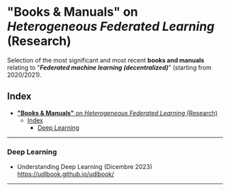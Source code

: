 # **"Books & Manuals"** on *Heterogeneous Federated Learning* (Research)
Selection of the most significant and most recent **books and manuals** relating to "_**Federated machine learning (decentralized)**_" (starting from 2020/2021).
 
## Index
- [**"Books \& Manuals"** on *Heterogeneous Federated Learning* (Research)](#books--manuals-on-heterogeneous-federated-learning-research)
  - [Index](#index)
    - [Deep Learning](#deep-learning)

 

-------------


###  Deep Learning    

* Understanding Deep Learning (Dicembre 2023)   
https://udlbook.github.io/udlbook/       


---------------------